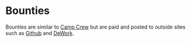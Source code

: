 # Bounties

Bounties are similar to [Camp Crew](camp-crew.md) but are paid and posted to outside sites such as [Github](https://github.com/basin-global) and [DeWork](https://app.dework.xyz/basinglobal).
